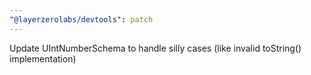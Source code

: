 ```yaml
---
"@layerzerolabs/devtools": patch
---
```


Update UIntNumberSchema to handle silly cases (like invalid toString() implementation)
